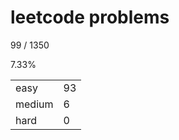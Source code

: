 # leetcode problems

99 / 1350

7.33%

|        |     |
| ------ | --- |
| easy   | 93  |
| medium | 6   |
| hard   | 0   |

